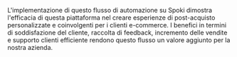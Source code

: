 L'implementazione di questo flusso di automazione su Spoki dimostra l'efficacia di questa piattaforma nel creare esperienze di post-acquisto personalizzate e coinvolgenti per i clienti e-commerce.
I benefici in termini di soddisfazione del cliente, raccolta di feedback,
incremento delle vendite e supporto clienti efficiente rendono questo flusso un valore aggiunto per la nostra azienda.

